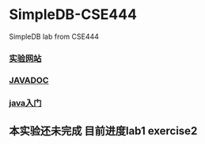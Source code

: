 # SimpleDB-CSE444
SimpleDB lab from CSE444  
### [实验网站](https://courses.cs.washington.edu/courses/cse444/12sp/labs/)
### [JAVADOC](https://courses.cs.washington.edu/courses/cse444/12sp/labs/simpledb/doc/)
### [java入门](https://www.runoob.com/java/java-tutorial.html)

## 本实验还未完成 目前进度lab1 exercise2
